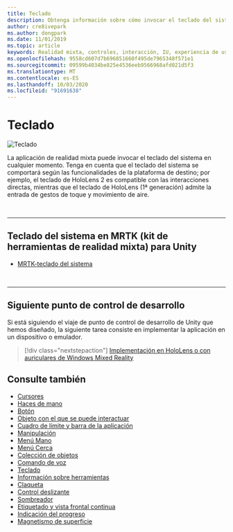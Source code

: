 ```yaml
---
title: Teclado
description: Obtenga información sobre cómo invocar el teclado del sistema en MRTK.
author: cre8ivepark
ms.author: dongpark
ms.date: 11/01/2019
ms.topic: article
keywords: Realidad mixta, controles, interacción, IU, experiencia de usuario
ms.openlocfilehash: 9558cd607d7b696851660f495de7965348f571e1
ms.sourcegitcommit: 09599b4034be825e4536eeb9566968afd021d5f3
ms.translationtype: MT
ms.contentlocale: es-ES
ms.lasthandoff: 10/03/2020
ms.locfileid: "91691638"
---
```

# <a name="keyboard"></a>Teclado

![Teclado](images/UX_Hero_Keyboard.jpg)

La aplicación de realidad mixta puede invocar el teclado del sistema en cualquier momento. Tenga en cuenta que el teclado del sistema se comportará según las funcionalidades de la plataforma de destino; por ejemplo, el teclado de HoloLens 2 es compatible con las interacciones directas, mientras que el teclado de HoloLens (1ª generación) admite la entrada de gestos de toque y movimiento de aire.


<br>

---

## <a name="system-keyboard-in-mrtk-mixed-reality-toolkit-for-unity"></a>Teclado del sistema en MRTK (kit de herramientas de realidad mixta) para Unity

* [MRTK-teclado del sistema](https://microsoft.github.io/MixedRealityToolkit-Unity/Documentation/README_SystemKeyboard.html)

<br>

---

## <a name="next-development-checkpoint"></a>Siguiente punto de control de desarrollo

Si está siguiendo el viaje de punto de control de desarrollo de Unity que hemos diseñado, la siguiente tarea consiste en implementar la aplicación en un dispositivo o emulador. 

> [!div class="nextstepaction"]
> [Implementación en HoloLens o con auriculares de Windows Mixed Reality](../develop/platform-capabilities-and-apis/using-visual-studio.md)

## <a name="see-also"></a>Consulte también

* [Cursores](cursors.md)
* [Haces de mano](point-and-commit.md)
* [Botón](button.md)
* [Objeto con el que se puede interactuar](interactable-object.md)
* [Cuadro de límite y barra de la aplicación](app-bar-and-bounding-box.md)
* [Manipulación](direct-manipulation.md)
* [Menú Mano](hand-menu.md)
* [Menú Cerca](near-menu.md)
* [Colección de objetos](object-collection.md)
* [Comando de voz](voice-input.md)
* [Teclado](keyboard.md)
* [Información sobre herramientas](tooltip.md)
* [Claqueta](slate.md)
* [Control deslizante](slider.md)
* [Sombreador](shader.md)
* [Etiquetado y vista frontal continua](billboarding-and-tag-along.md)
* [Indicación del progreso](progress.md)
* [Magnetismo de superficie](surface-magnetism.md)
